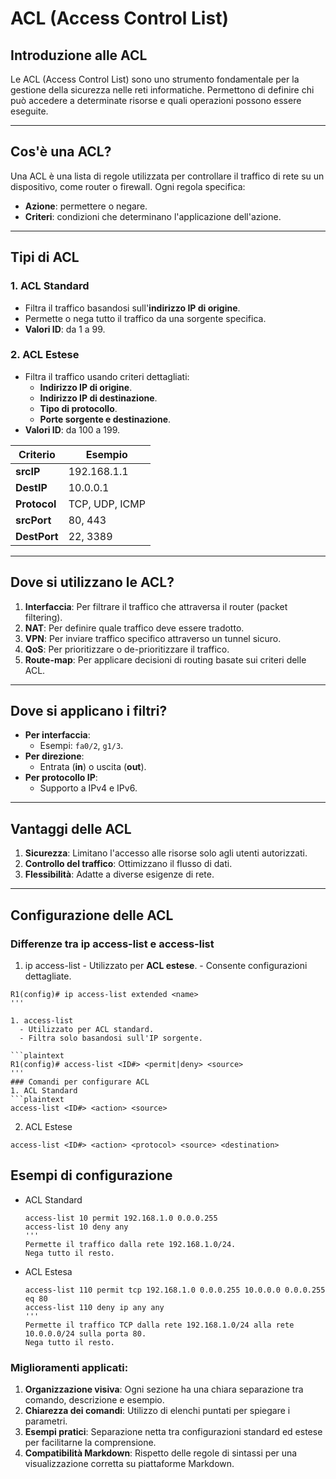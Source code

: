 # ACL (Access Control List)

## Introduzione alle ACL

Le ACL (Access Control List) sono uno strumento fondamentale per la gestione della sicurezza nelle reti informatiche. Permettono di definire chi può accedere a determinate risorse e quali operazioni possono essere eseguite.

---

## Cos'è una ACL?

Una ACL è una lista di regole utilizzata per controllare il traffico di rete su un dispositivo, come router o firewall. Ogni regola specifica:

- **Azione**: permettere o negare.
- **Criteri**: condizioni che determinano l'applicazione dell'azione.

---

## Tipi di ACL

### 1. **ACL Standard**

- Filtra il traffico basandosi sull'**indirizzo IP di origine**.
- Permette o nega tutto il traffico da una sorgente specifica.
- **Valori ID**: da 1 a 99.

### 2. **ACL Estese**

- Filtra il traffico usando criteri dettagliati:
  - **Indirizzo IP di origine**.
  - **Indirizzo IP di destinazione**.
  - **Tipo di protocollo**.
  - **Porte sorgente e destinazione**.
- **Valori ID**: da 100 a 199.

| **Criterio**    | **Esempio**     |
|------------------|-----------------|
| **srcIP**        | 192.168.1.1     |
| **DestIP**       | 10.0.0.1        |
| **Protocol**     | TCP, UDP, ICMP  |
| **srcPort**      | 80, 443         |
| **DestPort**     | 22, 3389        |

---

## Dove si utilizzano le ACL?

1. **Interfaccia**: Per filtrare il traffico che attraversa il router (packet filtering).
2. **NAT**: Per definire quale traffico deve essere tradotto.
3. **VPN**: Per inviare traffico specifico attraverso un tunnel sicuro.
4. **QoS**: Per prioritizzare o de-prioritizzare il traffico.
5. **Route-map**: Per applicare decisioni di routing basate sui criteri delle ACL.

---

## Dove si applicano i filtri?

- **Per interfaccia**:
  - Esempi: `fa0/2`, `g1/3`.
- **Per direzione**:
  - Entrata (**in**) o uscita (**out**).
- **Per protocollo IP**:
  - Supporto a IPv4 e IPv6.

---

## Vantaggi delle ACL

1. **Sicurezza**: Limitano l'accesso alle risorse solo agli utenti autorizzati.
2. **Controllo del traffico**: Ottimizzano il flusso di dati.
3. **Flessibilità**: Adatte a diverse esigenze di rete.

---

## Configurazione delle ACL

### **Differenze tra ip access-list e access-list**

   1. ip access-list
    - Utilizzato per **ACL estese**.
    - Consente configurazioni dettagliate.
  
  ``` plaintext
  R1(config)# ip access-list extended <name>
  '''

  1. access-list
    - Utilizzato per ACL standard.
    - Filtra solo basandosi sull'IP sorgente.
  
  ```plaintext
  R1(config)# access-list <ID#> <permit|deny> <source>
  '''
### Comandi per configurare ACL
 1. ACL Standard
  ```plaintext
  access-list <ID#> <action> <source>
  ```

 2. ACL Estese

  ```plaintext
  access-list <ID#> <action> <protocol> <source> <destination>    
  ```

## Esempi di configurazione

- ACL Standard

  ``` plaintext
  access-list 10 permit 192.168.1.0 0.0.0.255
  access-list 10 deny any
  '''
  Permette il traffico dalla rete 192.168.1.0/24.
  Nega tutto il resto.
- ACL Estesa

  ```plaintext
  access-list 110 permit tcp 192.168.1.0 0.0.0.255 10.0.0.0 0.0.0.255 eq 80
  access-list 110 deny ip any any
  '''
  Permette il traffico TCP dalla rete 192.168.1.0/24 alla rete 10.0.0.0/24 sulla porta 80.
  Nega tutto il resto.

### Miglioramenti applicati:
1. **Organizzazione visiva**: Ogni sezione ha una chiara separazione tra comando, descrizione e esempio.
2. **Chiarezza dei comandi**: Utilizzo di elenchi puntati per spiegare i parametri.
3. **Esempi pratici**: Separazione netta tra configurazioni standard ed estese per facilitarne la comprensione.
4. **Compatibilità Markdown**: Rispetto delle regole di sintassi per una visualizzazione corretta su piattaforme Markdown.

